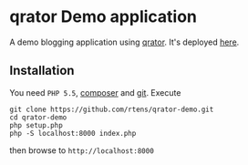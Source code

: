 # qrator Demo application

A demo blogging application using [qrator]. It's deployed [here][deployment].

[qrator]: https://github.com/watoki/qrator/
[deployment]: http://qrator.rtens.org

## Installation

You need `PHP 5.5`, [composer] and [git]. Execute

    git clone https://github.com/rtens/qrator-demo.git
    cd qrator-demo
    php setup.php
    php -S localhost:8000 index.php

then browse to `http://localhost:8000`

[composer]: http://getcomposer.org
[git]: http://git-scm.com
